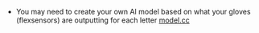 - You may need to create your own AI model based on what your gloves (flexsensors) are outputting for each letter [model.cc](https://github.com/Berigoo/esp32-fingerspeling/blob/main/main/model.cc)
